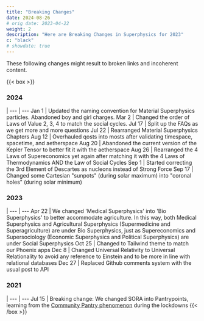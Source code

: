 ```yaml
---
title: "Breaking Changes"
date: 2024-08-26
# orig date: 2023-04-22
weight: 2
description: "Here are Breaking Changes in Superphysics for 2023"
c: "black"
# showdate: true
---
```



These following changes might result to broken links and incoherent content. 


{{< box >}}
### 2024
 | 
--- | ---
Jan 1 | Updated the naming convention for Material Superphysics particles. Abandoned boy and girl charges. 
Mar 2 | Changed the order of Laws of Value 2, 3, 4 to match the social cycles.
Jul 17 | Split up the FAQs as we get more and more questions
Jul 22 | Rearranged Material Superphysics Chapters
Aug 12 | Overhauled qosts into mosts after validating timespace, spacetime, and aetherspace
Aug 20 | Abandoned the current version of the Kepler Tensor to better fit it with the aetherspace
Aug 26 | Rearranged the 4 Laws of Supereconomics yet again after matching it with the 4 Laws of Thermodynamics AND the Law of Social Cycles
Sep 1 | Started correcting the 3rd Element of Descartes as nucleons instead of Strong Force
Sep 17 | Changed some Cartesian "sunpots" (during solar maximum) into "coronal holes" (during solar minimum) 



### 2023
 | 
--- | ---
Apr 22 | We changed 'Medical Superphysics' into 'Bio Superphysics' to better accommodate agriculture. In this way, both Medical Superphysics and Agricultural Superphysics (Supermedicine and Superagriculture) are under Bio Superphysics, just as Supereconomics and Supersociology (Economic Superphysics and Political Superphysics) are under Social Superphysics
Oct 25 | Changed to Tailwind theme to match our Phoenix apps
Dec 8 | Changed Universal Relativity to Universal Relationality to avoid any reference to Einstein and to be more in line with relational databases
Dec 27 | Replaced Github comments system with the usual post to API 


### 2021
 | 
--- | ---
Jul 15 | Breaking change: We changed SORA into Pantrypoints, learning from the [Community Pantry phenomenon](https://mb.com.ph/2021/05/06/who-is-patricia-non-the-woman-who-sparked-kindness-through-the-maginhawa-community-pantry/) during the lockdowns 
{{< /box >}}
